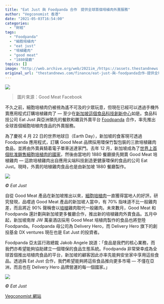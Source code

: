 ```yaml
---
title: "Eat Just 與 Foodpanda 合作　提供全球首個培植肉外賣服務"
author: "Vegconomist 香港"
date: "2021-05-03T16:54:00"
categories:
  - "財經"
tags:
  - "Foodpanda"
  - "細胞培植肉"
  - "eat just"
  - "培植雞肉"
  - "good meat"
  - "1880餐廳"
topics: []
image: "http://web.archive.org/web/2021im_/https://assets.thestandnews.com/media/photos/176994419_grD6m.jpg"
original_url: "thestandnews.com/finance/eat-just-與-foodpanda合作-提供全球首個培植肉外賣服務"
---
```

![](http://web.archive.org/web/2021im_/https://assets.thestandnews.com/media/photos/176994419_grD6m.jpg)
> 圖片來源：Good Meat Facebook

不久之前，細胞培植肉仍被視為遙不可及的少眾玩意，但現在已經可以透過手機外賣應用程式訂購培植雞肉了 — 至少在[新加坡這個食品科技創新中心](http://web.archive.org/web/20211229132931/https://vegconomist.hk/%e7%a7%91%e5%ad%b8/turtletree-scientific%e5%bc%95%e9%a0%98%e6%88%91%e5%80%91%e5%90%91%e7%84%a1%e8%82%89%e4%b8%96%e7%95%8c%e9%82%81%e9%80%b2%e4%b8%80%e6%ad%a5/)如是。食品科技公司 Eat Just 與亞洲領先的餐飲和雜貨外賣平台 [Foodpanda](http://web.archive.org/web/20211229132931/https://www.foodpanda.com/) 合作，率先推出全球首個細胞培植肉食品的外賣服務。

為了慶祝 4 月 22 日的世界地球日（Earth Day），新加坡的食客現可透過 Foodpanda 應用程式，訂購 Good Meat 品牌採用環保竹製包裝的三款培植雞肉食品，並將由外賣員騎着電子單車送達家門。去年 12 月，新加坡成為了[世界上首個批准銷售細胞培植肉的國家](http://web.archive.org/web/20211229132931/https://vegconomist.hk/%e9%a4%90%e9%a3%b2%e7%be%8e%e9%a3%9f/eat-just%e5%9f%b9%e6%a4%8d%e9%9b%9e%e8%82%89%e7%8d%b2%e6%89%b9%e5%87%ba%e5%94%ae%e6%9c%aa%e4%be%86%e9%a3%9f%e5%93%81%e7%9a%84%e5%a4%aa%e7%a9%ba%e7%ab%b6%e8%b3%bd%e6%ad%a3%e5%bc%8f%e4%b8%8a%e6%bc%94/)，然後由當地的 1880 餐廳搶先開賣 Good Meat 培植雞肉 — 這款培植雞肉出自應用尖端科技創造更健康環保的食品的公司 Eat Just。現時，外賣的培植雞肉食品也是由新加坡 1880 餐廳製作。

![](http://web.archive.org/web/2021im_/https://vegconomist.hk/wp-content/uploads/sites/11/2021/04/Eat-Just-2-2048x1594-1-1024x797-1.jpg)

_© Eat Just_

自從 Good Meat 產品在新加坡推出以來，[細胞培植肉](http://web.archive.org/web/20211229132931/https://vegconomist.com/science/singapores-singcell-is-working-to-solve-cultured-meat-cost-scalability-issues/)一直獲得當地人的好評。研究發現，品嚐過 Good Meat 產品的新加坡人當中，有 70% 指味道不比一般雞肉差，而且將近 90% 聲稱會以[培植](http://web.archive.org/web/20211229132931/https://vegconomist.com/companies-and-portraits/cultured-decadence-secures-1-6m-for-commercial-launch-of-cell-cultured-lobster/)雞肉取代一般雞肉。未來數月，Good Meat 和 Foodpanda 還計劃與新加坡更多餐廳合作，推出新的培植雞肉外賣食品。五月中起，新加坡南岸 JW 萬豪酒店採用 Good Meat 培植肉製作的食品也將登陸 Foodpanda。Foodpanda 母公司為 Delivery Hero，而 Delivery Hero 旗下的創投基金 DX ventures 現在也是 Eat Just 的投資者。

Foodpanda 亞太區行政總裁 Jakob Angele 說道：「食品是我們的核心業務，而我們亦希望能夠協助建立一個環保的食品生態系統。Foodpanda 非常榮幸成為全球首個推出培植肉食品的平台，新加坡的顧客因此亦率先能夠安坐家中享用這些食品。透過與 Eat Just 合作，我們希望能夠將這些食品推向更多市場 — 不僅在亞洲，而且也在 Delivery Hero 品牌營運的每一個國家。」

![](http://web.archive.org/web/2021im_/https://vegconomist.hk/wp-content/uploads/sites/11/2021/04/Eat-Just1-2048x1366-1-1024x683-1.jpg)

_© Eat Just_

[Vegconomist 網站](http://web.archive.org/web/20211229132931/https://vegconomist.hk/%E9%A4%90%E9%A3%B2%E7%BE%8E%E9%A3%9F/eat-just%E8%88%87foodpanda%E5%90%88%E4%BD%9C-%E6%8F%90%E4%BE%9B%E5%85%A8%E7%90%83%E9%A6%96%E5%80%8B%E5%9F%B9%E6%A4%8D%E8%82%89%E5%A4%96%E8%B3%A3%E6%9C%8D%E5%8B%99/)